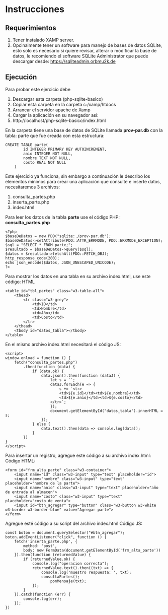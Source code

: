 # Instrucciones
## Requerimientos
1. Tener instalado XAMP server.
2. Opcinalmente tener un software para manejo de bases de datos SQLite, esto solo es necesario si quiere revisar, alterar o modificar la base de datos, le recomiendo el software SQLite Administrator que puede descargar desde: https://sqliteadmin.orbmu2k.de 

## Ejecución
Para probar este ejercicio debe
1. Descargar esta carpeta (php-sqlite-basico)
2. Copiar esta carpeta en la carpeta c:/xamp/htdocs
3. Arrancar el servidor apache de Xamp
4. Cargar la aplicación en su navegador así:
5. http://localhost/php-sqlite-basico/index.html

En la carpeta tiene una base de datos de SQLite llamada **prov-par.db** con la tabla:
parte que fue creada con esta estructura:
```
CREATE TABLE parte(
		id INTEGER PRIMARY KEY AUTOINCREMENT,
		anio INTEGER NOT NULL,
		nombre TEXT NOT NULL,
		costo REAL NOT NULL
	)
```
Este ejercicio ya funciona, sin embargo a continuación le describo los elementos mínimos para crear una aplicación que consulte e inserte datos, necesitaremos 3 archivos:
1. consulta_partes.php
2. inserta_parte.php
3. index.html

Para leer los datos de la tabla **parte** use el código PHP: **consulta_partes.php**
```
<?php
$baseDeDatos = new PDO("sqlite:./prov-par.db");
$baseDeDatos->setAttribute(PDO::ATTR_ERRMODE, PDO::ERRMODE_EXCEPTION);
$sql = "SELECT * FROM parte;";
$resultado = $baseDeDatos->query($sql);
$datos = $resultado->fetchAll(PDO::FETCH_OBJ);
http_response_code(200);
echo json_encode($datos, JSON_UNESCAPED_UNICODE);
?>
```

Para mostrar los datos en una tabla en su archivo index.html, use este código:
HTML
```
<table id="tbl_partes" class="w3-table-all">
    <thead>
        <tr class="w3-grey">
            <td>ID</td>
            <td>Nombre</td>
            <td>Año</td>
            <td>Costo</td>
        </tr>
    </thead>
    <tbody id="datos_tabla"></tbody>
</table>
```
En el mismo archivo index.html necesitará el código JS:
```
<script>
window.onload = function () {
    fetch("consulta_partes.php")
        .then(function (data) {
            if (data.ok) {
                data.json().then(function (dataJ) {
                    let s = ``;
                    dataJ.forEach(e => {
                        s += `<tr>
                        <td>${e.id}</td><td>${e.nombre}</td>
                        <td>${e.anio}</td><td>${e.costo}</td>
                    </tr>`;
                    });
                    document.getElementById("datos_tabla").innerHTML = s;
                });
            } else {
                data.text().then(data => console.log(data));
            }
        })
}
</script>
```

Para insertar un registro, agregue este código a su archivo index.html:
Código HTML:
```
<form id="frm_alta_parte" class="w3-container">
    <input name="id" class="w3-input" type="text" placeholder="id">
    <input name="nombre" class="w3-input" type="text" placeholder="nombre de la parte">
    <input name="anio" class="w3-input" type="text" placeholder="año de entrada al almacen">
    <input name="costo" class="w3-input" type="text" placeholder="costo de venta">
    <input id="btn_agregar" type="button" class="w3-button w3-white w3-border w3-border-blue" value="Agregar parte">
</form>
```
Agregue esté código a su script del archivo index.html 
Código JS:
```
const boton = document.querySelector("#btn_agregar");
boton.addEventListener("click", function () {
    fetch('inserta_parte.php', {
        method: 'post',
        body: new FormData(document.getElementById('frm_alta_parte'))
    }).then(function (returnedValue) {
        if (returnedValue.ok) {
            console.log("operacion correcta");
            returnedValue.text().then((txt) => {
                console.log('muestro respuesta: ', txt);
                consultaPartes();
                    ponMensaje(txt);
            });
        }
    }).catch(function (err) {
        console.log(err);
    });
})
```

